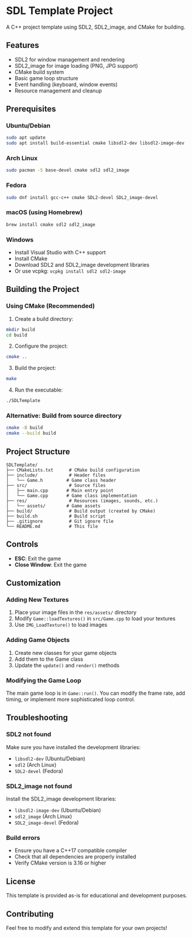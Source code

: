 # SDL Template Project

A C++ project template using SDL2, SDL2_image, and CMake for building.

## Features

- SDL2 for window management and rendering
- SDL2_image for image loading (PNG, JPG support)
- CMake build system
- Basic game loop structure
- Event handling (keyboard, window events)
- Resource management and cleanup

## Prerequisites

### Ubuntu/Debian
```bash
sudo apt update
sudo apt install build-essential cmake libsdl2-dev libsdl2-image-dev
```

### Arch Linux
```bash
sudo pacman -S base-devel cmake sdl2 sdl2_image
```

### Fedora
```bash
sudo dnf install gcc-c++ cmake SDL2-devel SDL2_image-devel
```

### macOS (using Homebrew)
```bash
brew install cmake sdl2 sdl2_image
```

### Windows
- Install Visual Studio with C++ support
- Install CMake
- Download SDL2 and SDL2_image development libraries
- Or use vcpkg: `vcpkg install sdl2 sdl2-image`

## Building the Project

### Using CMake (Recommended)

1. Create a build directory:
```bash
mkdir build
cd build
```

2. Configure the project:
```bash
cmake ..
```

3. Build the project:
```bash
make
```

4. Run the executable:
```bash
./SDLTemplate
```

### Alternative: Build from source directory
```bash
cmake -B build
cmake --build build
```

## Project Structure

```
SDLTemplate/
├── CMakeLists.txt      # CMake build configuration
├── include/            # Header files
│   └── Game.h         # Game class header
├── src/                # Source files
│   ├── main.cpp       # Main entry point
│   └── Game.cpp       # Game class implementation
├── res/                # Resources (images, sounds, etc.)
│   └── assets/        # Game assets
├── build/              # Build output (created by CMake)
├── build.sh            # Build script
├── .gitignore          # Git ignore file
└── README.md           # This file
```

## Controls

- **ESC**: Exit the game
- **Close Window**: Exit the game

## Customization

### Adding New Textures
1. Place your image files in the `res/assets/` directory
2. Modify `Game::loadTextures()` in `src/Game.cpp` to load your textures
3. Use `IMG_LoadTexture()` to load images

### Adding Game Objects
1. Create new classes for your game objects
2. Add them to the Game class
3. Update the `update()` and `render()` methods

### Modifying the Game Loop
The main game loop is in `Game::run()`. You can modify the frame rate, add timing, or implement more sophisticated loop control.

## Troubleshooting

### SDL2 not found
Make sure you have installed the development libraries:
- `libsdl2-dev` (Ubuntu/Debian)
- `sdl2` (Arch Linux)
- `SDL2-devel` (Fedora)

### SDL2_image not found
Install the SDL2_image development libraries:
- `libsdl2-image-dev` (Ubuntu/Debian)
- `sdl2_image` (Arch Linux)
- `SDL2_image-devel` (Fedora)

### Build errors
- Ensure you have a C++17 compatible compiler
- Check that all dependencies are properly installed
- Verify CMake version is 3.16 or higher

## License

This template is provided as-is for educational and development purposes.

## Contributing

Feel free to modify and extend this template for your own projects!

